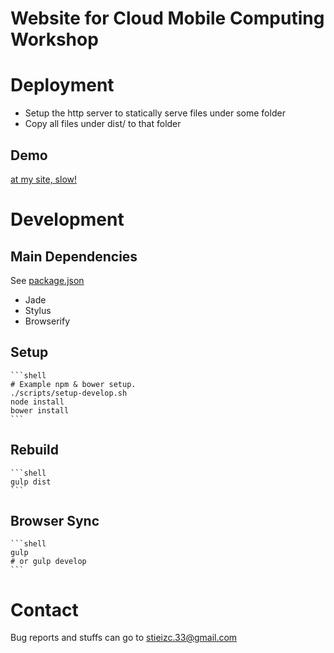 # Website for Cloud Mobile Computing Workshop

# Deployment

* Setup the http server to statically serve files under some folder
* Copy all files under dist/ to that folder 

## Demo

[at my site, slow!](http://cmcw2015.stieizc.info/)

# Development

## Main Dependencies

See [package.json](package.json)

* Jade
* Stylus
* Browserify

## Setup

    ```shell
    # Example npm & bower setup.
    ./scripts/setup-develop.sh
    node install
    bower install
    ```

## Rebuild

    ```shell
    gulp dist
    ```

## Browser Sync

    ```shell
    gulp
    # or gulp develop
    ```

# Contact

Bug reports and stuffs can go to [stieizc.33@gmail.com](stieizc.33@gmail.com)
